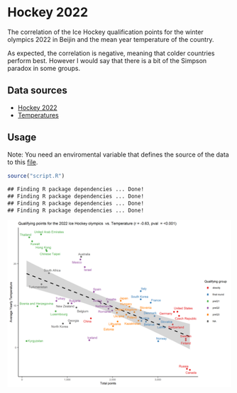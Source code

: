 
# Hockey 2022

The correlation of the Ice Hockey qualification points for the winter
olympics 2022 in Beijin and the mean year temperature of the country.

As expected, the correlation is negative, meaning that colder countries
perform best. However I would say that there is a bit of the Simpson
paradox in some groups.

## Data sources

  - [Hockey 2022](https://en.wikipedia.org/wiki/Ice_hockey_at_the_2022_Winter_Olympics_%E2%80%93_Men%27s_qualification)
  - [Temperatures](https://en.wikipedia.org/wiki/List_of_countries_by_average_yearly_temperature)

## Usage

Note: You need an enviromental variable that defines the source of the
data to this
[file](https://docs.google.com/spreadsheets/d/1z2n1Et35uw7suynGf9IYMB_gBXRdR3hQ5lnC03IdVgo).

``` r
source("script.R")
```

    ## Finding R package dependencies ... Done!
    ## Finding R package dependencies ... Done!
    ## Finding R package dependencies ... Done!
    ## Finding R package dependencies ... Done!

![](correlation_plot.png)
